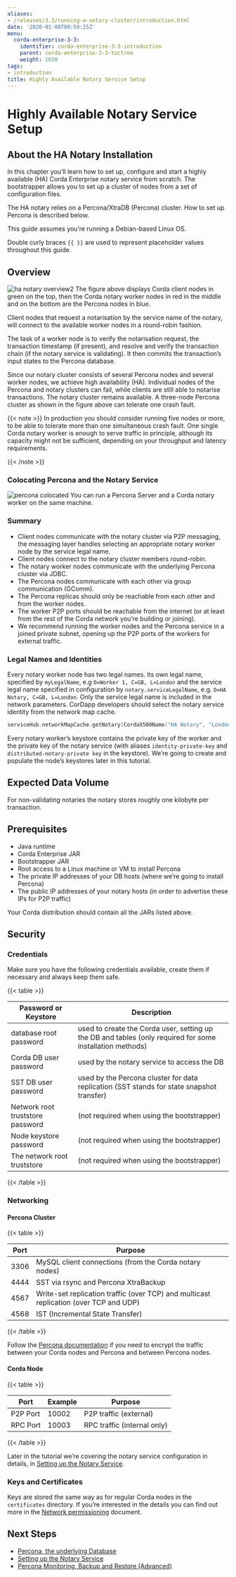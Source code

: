 ```yaml
---
aliases:
- /releases/3.3/running-a-notary-cluster/introduction.html
date: '2020-01-08T09:59:25Z'
menu:
  corda-enterprise-3-3:
    identifier: corda-enterprise-3-3-introduction
    parent: corda-enterprise-3-3-toctree
    weight: 1010
tags:
- introduction
title: Highly Available Notary Service Setup
---
```



# Highly Available Notary Service Setup


## About the HA Notary Installation

In this chapter you’ll learn how to set up, configure and start a highly
available (HA) Corda Enterprise notary service from scratch.
The bootstrapper allows you to set up a cluster of nodes from
a set of configuration files.

The HA notary relies on a Percona/XtraDB (Percona) cluster. How to set up Percona
is described below.

This guide assumes you’re running a Debian-based Linux OS.

Double curly braces `{{ }}` are used to represent placeholder values
throughout this guide.


## Overview

![ha notary overview2](running-a-notary-cluster/resources/ha-notary-overview2.png "ha notary overview2")
The figure above displays Corda client nodes in green on the top, then the Corda
notary worker nodes in red in the middle and on the bottom are the Percona nodes in blue.

Client nodes that request a notarisation by the service name of the notary,
will connect to the available worker nodes in a round-robin fashion.

The task of a worker node is to verify the notarisation request, the transaction timestamp (if present),
and resolve and verify the transaction chain (if the notary service is validating). It then commits the
transaction’s input states to the Percona database.

Since our notary cluster consists of several Percona nodes and several
worker nodes, we achieve high availability (HA). Individual nodes of the
Percona and notary clusters can fail, while clients are still able to
notarise transactions. The notary cluster remains available. A three-node
Percona cluster as shown in the figure above can tolerate one crash fault.

{{< note >}}
In production you should consider running five nodes or more, to be able to
tolerate more than one simultaneous crash fault. One single Corda notary
worker is enough to serve traffic in principle, although its capacity might
not be sufficient, depending on your throughput and latency requirements.

{{< /note >}}

### Colocating Percona and the Notary Service

![percona colocated](running-a-notary-cluster/resources/percona-colocated.png "percona colocated")
You can run a Percona Server and a Corda notary worker on the same machine.


### Summary


* Client nodes communicate with the notary cluster via P2P messaging, the messaging layer handles selecting an appropriate notary worker node by the service legal name.
* Client nodes connect to the notary cluster members round-robin.
* The notary worker nodes communicate with the underlying Percona cluster via JDBC.
* The Percona nodes communicate with each other via group communication (GComm).
* The Percona replicas should only be reachable from each other and from the worker nodes.
* The worker P2P ports should be reachable from the internet (or at least from the rest of the Corda network you’re building or joining).
* We recommend running the worker nodes and the Percona service in a joined private subnet, opening up the P2P ports of the workers for external traffic.


### Legal Names and Identities

Every notary worker node has two legal names. Its own legal name, specified by
`myLegalName`, e.g `O=Worker 1, C=GB, L=London` and the service legal name
specified in configuration by `notary.serviceLegalName`, e.g. `O=HA Notary,
C=GB, L=London`. Only the service legal name is included in the network
parameters. CorDapp developers should select the notary service identity from the network map cache.

```kotlin
serviceHub.networkMapCache.getNotary(CordaX500Name("HA Notary", "London", "GB"))
```

Every notary worker’s keystore contains the private key of the worker and the
private key of the notary service (with aliases `identity-private-key` and
`distributed-notary-private key` in the keystore). We’re going to create and
populate the node’s keystores later in this tutorial.


## Expected Data Volume

For non-validating notaries the notary stores roughly one kilobyte per transaction.


## Prerequisites


* Java runtime
* Corda Enterprise JAR
* Bootstrapper JAR
* Root access to a Linux machine or VM to install Percona
* The private IP addresses of your DB hosts (where we’re going to install Percona)
* The public IP addresses of your notary hosts (in order to advertise these IPs for P2P traffic)

Your Corda distribution should contain all the JARs listed above.


## Security


### Credentials

Make sure you have the following credentials available, create them if necessary and always
keep them safe.


{{< table >}}

|Password or Keystore|Description|
|--------------------------------|------------------------------------------------------------------------------------------------------------|
|database root password|used to create the Corda user, setting up the DB and tables (only required for some installation methods)|
|Corda DB user password|used by the notary service to access the DB|
|SST DB user password|used by the Percona cluster for data replication (SST stands for state snapshot transfer)|
|Network root truststore password|(not required when using the bootstrapper)|
|Node keystore password|(not required when using the bootstrapper)|
|The network root truststore|(not required when using the bootstrapper)|

{{< /table >}}


### Networking


#### Percona Cluster


{{< table >}}

|Port|Purpose|
|-----|-------------------------------------------------------------------------------------|
|3306|MySQL client connections (from the Corda notary nodes)|
|4444|SST via rsync and Percona XtraBackup|
|4567|Write-set replication traffic (over TCP) and multicast replication (over TCP and UDP)|
|4568|IST (Incremental State Transfer)|

{{< /table >}}

Follow the [Percona documentation](https://www.percona.com/doc/percona-xtradb-cluster/5.7/security/encrypt-traffic.html)
if you need to encrypt the traffic between your Corda nodes and Percona and between Percona nodes.


#### Corda Node


{{< table >}}

|Port|Example|Purpose|
|---------|-------|------------------------------|
|P2P Port|10002|P2P traffic (external)|
|RPC Port|10003|RPC traffic (internal only)|

{{< /table >}}

Later in the tutorial we’re covering the notary service configuration in details, in [Setting up the Notary Service](installing-the-notary-service.md).


### Keys and Certificates

Keys are stored the same way as for regular Corda nodes in the `certificates`
directory. If you’re interested in the details you can find out
more in the [Network permissioning](../permissioning.md) document.


## Next Steps



* [Percona, the underlying Database](installing-percona.md)
* [Setting up the Notary Service](installing-the-notary-service.md)
* [Percona Monitoring, Backup and Restore (Advanced)](operating-percona.md)



